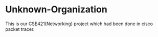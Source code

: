 # Unknown-Organization
This is our CSE421(Networking) project which had been done in cisco packet tracer.
